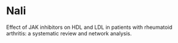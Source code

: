# Nali
Effect of JAK inhibitors on HDL and LDL in patients with rheumatoid arthritis: a systematic review and network analysis.
